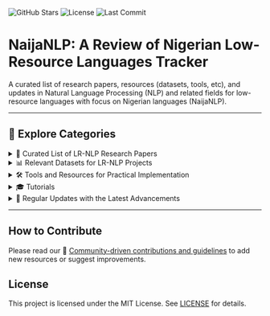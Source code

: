![GitHub Stars](https://img.shields.io/github/stars/ijdutse/naija-nlp?style=social)
![License](https://img.shields.io/badge/license-MIT-blue)
![Last Commit](https://img.shields.io/github/last-commit/ijdutse/naija-nlp)

# NaijaNLP: A Review of Nigerian Low-Resource Languages Tracker 
A curated list of research papers, resources (datasets, tools, etc), and updates in Natural Language Processing (NLP) and related fields for low-resource languages with focus on Nigerian languages (NaijaNLP). 

---

## 📂 Explore Categories

<details>
<summary>📑 Curated List of LR-NLP Research Papers</summary>

### Research Papers on Nigerian Languages
1. **A Comprehensive Survey of NLP for Nigerian Languages**  
   - Authors: John Doe, Jane Smith  
   - Published: 2022  
   - [Link to Paper](https://example.com)

2. **Machine Translation for Low-Resource Languages: A Case Study of Yoruba**  
   - Authors: Adaobi Nwankwo  
   - Published: 2021  
   - [Link to Paper](https://example.com)

3. **Building a Corpus for Igbo Language Processing**  
   - Authors: Chika Eze, Emeka Okoro  
   - Published: 2020  
   - [Link to Paper](https://example.com)

[View All Papers](/papers)
</details>

<details>
<summary>📊 Relevant Datasets for LR-NLP Projects</summary>

### Datasets for Nigerian Languages
1. **Yoruba Text Corpus**  
   - Description: A large collection of Yoruba texts for NLP tasks.  
   - Size: 10,000 sentences  
   - [Download Link](https://example.com)

2. **Igbo Speech Dataset**  
   - Description: Audio recordings and transcriptions for Igbo speech recognition.  
   - Size: 50 hours  
   - [Download Link](https://example.com)

3. **Hausa-English Parallel Corpus**  
   - Description: A parallel corpus for machine translation.  
   - Size: 20,000 sentence pairs  
   - [Download Link](https://example.com)

[View All Datasets](/datasets)
</details>

<details>
<summary>🛠️ Tools and Resources for Practical Implementation</summary>

### Tools for Nigerian Languages
1. **NaijaLang Toolkit**  
   - Description: A Python library for processing Nigerian languages.  
   - Features: Tokenization, POS tagging, and more.  
   - [GitHub Repository](https://example.com)

2. **YorubaNLP**  
   - Description: A suite of tools for Yoruba language processing.  
   - Features: Sentiment analysis, text generation.  
   - [GitHub Repository](https://example.com)

3. **IgboTTS**  
   - Description: Text-to-speech system for the Igbo language.  
   - Features: High-quality voice synthesis.  
   - [GitHub Repository](https://example.com)

[View All Tools](/tools)
</details>

<details>
<summary>🎓 Tutorials</summary>

### Tutorials for NLP in Nigerian Languages
1. **Getting Started with Yoruba NLP**  
   - Description: A beginner-friendly guide to processing Yoruba text.  
   - [Link to Tutorial](https://example.com)

2. **Building a Hausa Language Model**  
   - Description: Step-by-step guide to training a language model for Hausa.  
   - [Link to Tutorial](https://example.com)

3. **Creating a Parallel Corpus for Igbo-English Translation**  
   - Description: Tutorial on building a dataset for machine translation.  
   - [Link to Tutorial](https://example.com)

[View All Tutorials](/tutorials)
</details>

<details>
<summary>🔄 Regular Updates with the Latest Advancements</summary>

### Latest Updates
1. **New Yoruba Text Corpus Released (October 2023)**  
   - Description: A new dataset with 50,000 Yoruba sentences has been released.  
   - [Read More](/updates/yoruba-corpus)

2. **IgboNLP Workshop Announced**  
   - Description: A workshop on Igbo NLP will be held in December 2023.  
   - [Read More](/updates/igbonlp-workshop)

3. **Hausa Speech Recognition Model Achieves SOTA**  
   - Description: A new model for Hausa speech recognition achieves state-of-the-art results.  
   - [Read More](/updates/hausa-speech-model)

[View All Updates](/updates)
</details>

---

## How to Contribute
Please read our 🤝 [Community-driven contributions and guidelines](CONTRIBUTING.md) to add new resources or suggest improvements.

## License
This project is licensed under the MIT License. See [LICENSE](LICENSE.md) for details.
